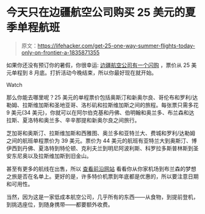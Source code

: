 # 今天只在边疆航空公司购买 25 美元的夏季单程航班

> 原文：<https://lifehacker.com/get-25-one-way-summer-flights-today-only-on-frontier-a-1835871355>

如果你还没有预订你的暑假，你很幸运: [边疆航空公司有一个闪购](https://www.flyfrontier.com/deals/flight-sales/) ，票价从 25 美元单程到 8 月底。打折活动今晚结束，所以你最好现在就开始。

Watch

那么你能去哪里呢？25 美元的单程票价包括奥斯汀和新奥尔良、哥伦布和罗利/达勒姆、拉斯维加斯和圣地亚哥、洛杉矶和拉斯维加斯之间的旅程。每张票只需多花 9 美元(34 美元)，你就可以在阿尔伯克基和丹佛、伯明翰和奥兰多、布兰森和达拉斯、夏洛特和奥兰多、辛辛那提和新奥尔良之间旅行。

芝加哥和奥斯汀、拉斯维加斯和西雅图、奥兰多和亚特兰大、费城和罗利/达勒姆之间的航班单程票价为 39 美元。票价为 44 美元的航班有亚特兰大到奥斯汀、博伊西到丹佛、夏洛特到特伦顿、克利夫兰到明尼阿波利斯、科罗拉多斯普林斯到圣安东尼奥以及拉斯维加斯到旧金山。

甚至有更多的航线在出售，所以 [查看前沿网站](https://www.flyfrontier.com/deals/flight-sales/) 看看你从你家机场到布兰森的梦想之旅是否在名单上。更好的是，许多特价机票到年底都是优惠的，所以要注意日期和可用性。

当然，因为这是一家低成本航空公司，几乎所有的东西——从食物，到提前登机，到挑选座位，到随身携带——都要额外收费。